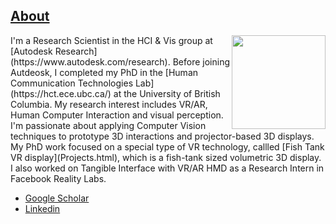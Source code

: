 ## [About](https://squidieee.github.io/Qian-Zhou/index.html)

<img style="float: right;" width="150" src="https://hct-lab.sites.olt.ubc.ca/files/2017/06/cropped-IMG_1451-Copy-2.jpg"> 
I'm a Research Scientist in the HCI & Vis group at [Autodesk Research](https://www.autodesk.com/research). Before joining Autdeosk, I completed my PhD in the [Human Communication Technologies Lab](https://hct.ece.ubc.ca/) at the University of British Columbia. My research interest includes VR/AR, Human Computer Interaction and visual perception. I'm passionate about applying Computer Vision techniques to prototype 3D interactions and projector-based 3D displays. 
My PhD work focused on a special type of VR technology, callled [Fish Tank VR display](Projects.html), which is a fish-tank sized volumetric 3D display. I also worked on Tangible Interface with VR/AR HMD as a Research Intern in Facebook Reality Labs. 

- [Google Scholar](https://scholar.google.ca/citations?user=JBZmcCkAAAAJ&hl=en)
- [Linkedin](https://www.linkedin.com/in/qian-zhou/)

